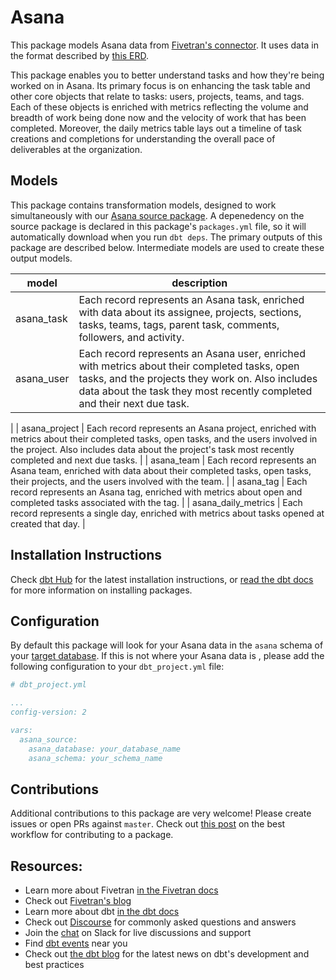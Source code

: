 # Asana 

This package models Asana data from [Fivetran's connector](https://fivetran.com/docs/applications/asana). It uses data in the format described by [this ERD](https://docs.google.com/presentation/d/14m2L2aYGmt0IXseExR80FlEO-7fxjBKfoALR2jVh0G8/edit).

This package enables you to better understand tasks and how they're being worked on in Asana. Its primary focus is on enhancing the task table and other core objects that relate to tasks: users, projects, teams, and tags. Each of these objects is enriched with metrics reflecting the volume and breadth of work being done now and the velocity of work that has been completed. Moreover, the daily metrics table lays out a timeline of task creations and completions for understanding the overall pace of deliverables at the organization.

## Models

This package contains transformation models, designed to work simultaneously with our [Asana source package](https://github.com/fivetran/dbt_asana_source). A depenedency on the source package is declared in this package's `packages.yml` file, so it will automatically download when you run `dbt deps`. The primary outputs of this package are described below. Intermediate models are used to create these output models.

| **model**                | **description**                                                                                                                                |
| ------------------------ | ---------------------------------------------------------------------------------------------------------------------------------------------- |
| asana_task             | Each record represents an Asana task, enriched with data about its assignee, projects, sections, tasks, teams, tags, parent task, comments, followers, and activity. |      
| asana_user             | Each record represents an Asana user, enriched with metrics about their completed tasks, open tasks, and the projects they work on. Also includes data about the task they most recently completed and their next due task. 
|
| asana_project          | Each record represents an Asana project, enriched with metrics about their completed tasks, open tasks, and the users involved in the project. Also includes data about the project's task most recently completed and next due tasks. 
|
| asana_team             | Each record represents an Asana team, enriched with data about their completed tasks, open tasks, their projects, and the users involved with the team. 
|
| asana_tag              | Each record represents an Asana tag, enriched with metrics about open and completed tasks associated with the tag. 
|
| asana_daily_metrics    | Each record represents a single day, enriched with metrics about tasks opened at created that day. 
|


## Installation Instructions
Check [dbt Hub](https://hub.getdbt.com/) for the latest installation instructions, or [read the dbt docs](https://docs.getdbt.com/docs/package-management) for more information on installing packages.

## Configuration
By default this package will look for your Asana data in the `asana` schema of your [target database](https://docs.getdbt.com/docs/running-a-dbt-project/using-the-command-line-interface/configure-your-profile). If this is not where your Asana data is , please add the following configuration to your `dbt_project.yml` file:

```yml
# dbt_project.yml

...
config-version: 2

vars:
  asana_source:
    asana_database: your_database_name
    asana_schema: your_schema_name 
```

## Contributions

Additional contributions to this package are very welcome! Please create issues
or open PRs against `master`. Check out 
[this post](https://discourse.getdbt.com/t/contributing-to-a-dbt-package/657) 
on the best workflow for contributing to a package.

## Resources:
- Learn more about Fivetran [in the Fivetran docs](https://fivetran.com/docs)
- Check out [Fivetran's blog](https://fivetran.com/blog)
- Learn more about dbt [in the dbt docs](https://docs.getdbt.com/docs/introduction)
- Check out [Discourse](https://discourse.getdbt.com/) for commonly asked questions and answers
- Join the [chat](http://slack.getdbt.com/) on Slack for live discussions and support
- Find [dbt events](https://events.getdbt.com) near you
- Check out [the dbt blog](https://blog.getdbt.com/) for the latest news on dbt's development and best practices